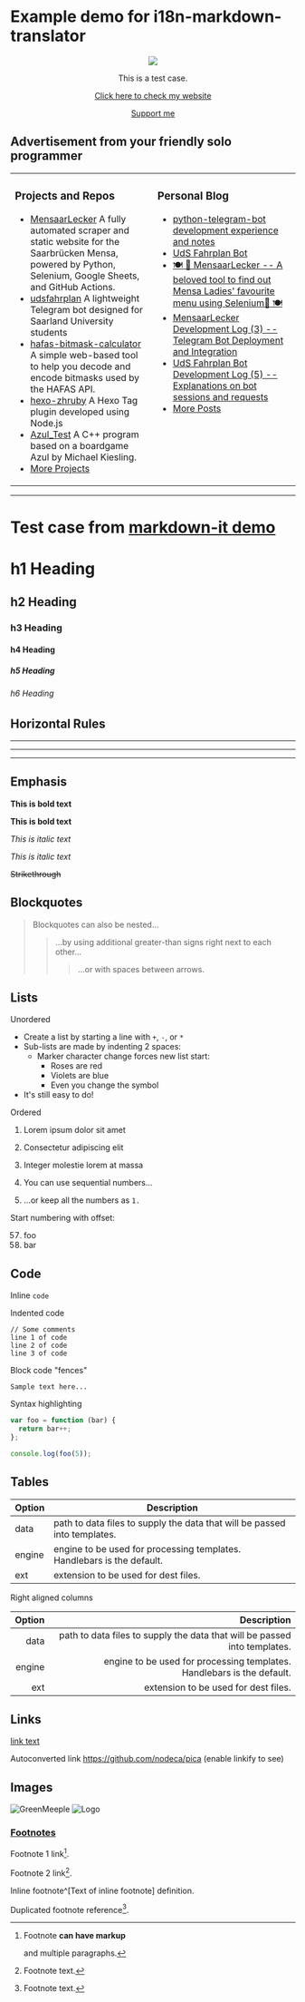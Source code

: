 # Example demo for i18n-markdown-translator

<p align="center"><a href="https://buymeacoffee.com/greenmeeple" align="center"><img src="https://greenmeeple.github.io/img/logo.png"/></a></p>
<p align="center"> This is a test case. </p>  
<p align="center"><a href="https://greenmeeple.github.io" align="center">Click here to check my website</a></p>
<p align="center"><a href="https://buymeacoffee.com/greenmeeple" align="center">Support me</a></p>

## Advertisement from your friendly solo programmer

<table align="center"><tr><td valign="top" width="33%">

### Projects and Repos

- [MensaarLecker](https://github.com/GreenMeeple/MensaarLecker) A fully automated scraper and static website for the Saarbrücken Mensa, powered by Python, Selenium, Google Sheets, and GitHub Actions.
- [udsfahrplan](https://github.com/GreenMeeple/uds-fahrplan) A lightweight Telegram bot designed for Saarland University students
- [hafas-bitmask-calculator](https://github.com/GreenMeeple/hafas-bitmask-calculator) A simple web-based tool to help you decode and encode bitmasks used by the HAFAS API.
- [hexo-zhruby](https://github.com/GreenMeeple/hexo-zhruby) A Hexo Tag plugin developed using Node.js
- [Azul_Test](https://github.com/xindoo/eng-practices-cn) A C++ program based on a boardgame Azul by Michael Kiesling.
- [More Projects](https://github.com/GreenMeeple?tab=repositories)

</td>
<td valign="top" width="33%">

### Personal Blog

- [python-telegram-bot development experience and notes](https://greenmeeple.github.io/python/tgbot/)
- [UdS Fahrplan Bot](https://greenmeeple.github.io/projects/udsfahrplan-bot/)
- [🍽 🥨 MensaarLecker -- A beloved tool to find out Mensa Ladies' favourite menu using Selenium🥨 🍽](https://greenmeeple.github.io/projects/mensaar/)
- [MensaarLecker Development Log (3) -- Telegram Bot Deployment and Integration](https://greenmeeple.github.io/projects/mensaar-log3/)
- [UdS Fahrplan Bot Development Log (5) -- Explanations on bot sessions and requests](https://greenmeeple.github.io/projects/udsfahrplan-log5/)
- [More Posts](https://greenmeeple.github.io/)

</td>
</tr></table>

---

# Test case from [markdown-it demo](https://markdown-it.github.io/)

# h1 Heading 

## h2 Heading

### h3 Heading

#### h4 Heading

##### h5 Heading

###### h6 Heading

## Horizontal Rules

___

---

***

## Emphasis

**This is bold text**

**This is bold text**

*This is italic text*

*This is italic text*

~~Strikethrough~~

## Blockquotes

> Blockquotes can also be nested...
>> ...by using additional greater-than signs right next to each other...
> > > ...or with spaces between arrows.

## Lists

Unordered

- Create a list by starting a line with `+`, `-`, or `*`
- Sub-lists are made by indenting 2 spaces:
  - Marker character change forces new list start:
    - Roses are red
    - Violets are blue
    - Even you change the symbol
- It's still easy to do!

Ordered

1. Lorem ipsum dolor sit amet
2. Consectetur adipiscing elit
3. Integer molestie lorem at massa

1. You can use sequential numbers...
1. ...or keep all the numbers as `1.`

Start numbering with offset:

57. foo
1. bar

## Code

Inline `code`

Indented code

    // Some comments
    line 1 of code
    line 2 of code
    line 3 of code

Block code "fences"

```
Sample text here...
```

Syntax highlighting

```js
var foo = function (bar) {
  return bar++;
};

console.log(foo(5));
```

## Tables

| Option | Description |
| ------ | ----------- |
| data   | path to data files to supply the data that will be passed into templates. |
| engine | engine to be used for processing templates. Handlebars is the default. |
| ext    | extension to be used for dest files. |

Right aligned columns

| Option | Description |
| ------:| -----------:|
| data   | path to data files to supply the data that will be passed into templates. |
| engine | engine to be used for processing templates. Handlebars is the default. |
| ext    | extension to be used for dest files. |

## Links

[link text](http://dev.nodeca.com)

Autoconverted link <https://github.com/nodeca/pica> (enable linkify to see)

## Images

![GreenMeeple](https://greenmeeple.github.io/img/avatar.png)
![Logo](https://greenmeeple.github.io/img/logo.png "The GreenMeeple Logo")

### [Footnotes](https://github.com/markdown-it/markdown-it-footnote)

Footnote 1 link[^first].

Footnote 2 link[^second].

Inline footnote^[Text of inline footnote] definition.

Duplicated footnote reference[^second].

[^first]: Footnote **can have markup**

    and multiple paragraphs.

[^second]: Footnote text.
